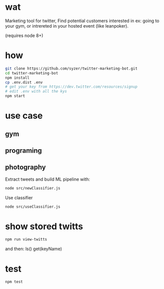 # wat

Marketing tool for twitter,
Find potential customers interested in ex: going to your gym, or intrereted in your hosted event (like leanpoker).

(requires node 8+)

# how

```bash
git clone https://github.com/syzer/twitter-marketing-bot.git
cd twitter-marketing-bot
npm install
cp .env.dist .env
# get your key from https://dev.twitter.com/resources/signup
# edit .env with all the kys 
npm start
```

# use case
## gym
## programing
## photography

Extract tweets and build ML pipeline with:
```bash
node src/newClassifier.js
```

Use classifier
```bash
node src/useClassifier.js
```

# show stored twitts 

```bash
npm run view-twitts
```
and then:
ls()
get(keyName)

# test
```bash
npm test
```
